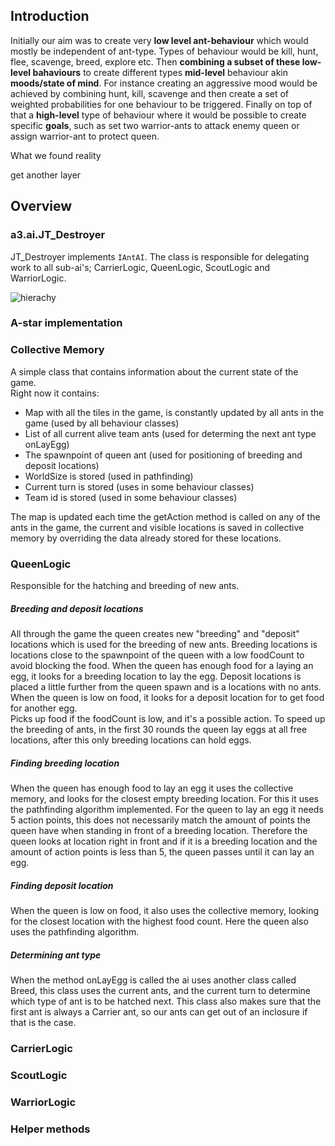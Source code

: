 ## Introduction 

Initially our aim was to create very **low level ant-behaviour** which would mostly be independent of ant-type. Types of behaviour would be kill, hunt, flee, scavenge, breed, explore etc. Then **combining a subset of these low-level bahaviours** to create different types **mid-level** behaviour akin **moods/state of mind**. For instance creating an aggressive mood would be achieved by combining hunt, kill, scavenge and then create a set of weighted probabilities for one behaviour to be triggered. Finally on top of that a **high-level** type of behaviour where it would be possible to create specific **goals**, such as set two warrior-ants to attack enemy queen or assign warrior-ant to protect queen.



What we found reality
          

get another layer      

## Overview    

### a3.ai.JT_Destroyer ###
JT_Destroyer implements `IAntAI`. The class is responsible for delegating work to all sub-ai's; CarrierLogic, QueenLogic, ScoutLogic and WarriorLogic. 

![hierachy](https://raw.githubusercontent.com/hardboilr/AIAntKiller/master/img/hierachy.png?token=AHPOUO4MT-R9QSq6TPmdWpeJbYtlYpxvks5XNYkywA%3D%3D)

### A-star implementation

### Collective Memory
A simple class that contains information about the current state of the game.  
Right now it contains:
* Map with all the tiles in the game, is constantly updated by all ants in the game (used by all behaviour classes)
* List of all current alive team ants (used for determing the next ant type onLayEgg)
* The spawnpoint of queen ant (used for positioning of breeding and deposit locations)
* WorldSize is stored (used in pathfinding)
* Current turn is stored (uses in some behaviour classes)
* Team id is stored (used in some behaviour classes) 

The map is updated each time the getAction method is called on any of the ants in the game, the current and visible locations is saved in collective memory by overriding the data already stored for these locations.
### QueenLogic
Responsible for the hatching and breeding of new ants.  
##### Breeding and deposit locations
All through the game the queen creates new "breeding" and "deposit" locations which is used for the breeding of new ants. Breeding locations is locations close to the spawnpoint of the queen  with a low foodCount to avoid blocking the food. When the queen has enough food for a laying an egg, it looks for a breeding location to lay the egg. Deposit locations is placed a little further from the queen spawn and is a locations with no ants. When the queen is low on food, it looks for a deposit location for to get food for another egg.  
Picks up food if the foodCount is low, and it's a possible action. To speed up the breeding of ants, in the first 30 rounds the queen lay eggs at all free locations, after this only breeding locations can hold eggs.  
##### Finding breeding location
When the queen has enough food to lay an egg it uses the collective memory, and looks for the closest empty breeding location. For this it uses the pathfinding algorithm implemented. 
For the queen to lay an egg it needs 5 action points, this does not necessarily match the amount of points the queen have when standing in front of a breeding location. Therefore the queen looks at location right in front and if it is a breeding location and the amount of action points is less than 5, the queen passes until it can lay an egg.

##### Finding deposit location
When the queen is low on food, it also uses the collective memory, looking for the closest location with the highest food count. Here the queen also uses the pathfinding algorithm.

##### Determining ant type
When the method onLayEgg is called the ai uses another class called Breed, this class uses the current ants, and the current turn to determine which type of ant is to be hatched next. This class also makes sure that the first ant is always a Carrier ant, so our ants can get out of an inclosure if that is the case. 

### CarrierLogic

### ScoutLogic

### WarriorLogic   

### Helper methods

